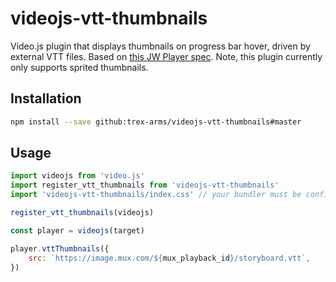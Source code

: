 # videojs-vtt-thumbnails

Video.js plugin that displays thumbnails on progress bar hover, driven by external VTT files.  Based on [this JW Player spec](https://support.jwplayer.com/customer/portal/articles/1407439-adding-preview-thumbnails). Note, this plugin currently only supports sprited thumbnails.

## Installation

```sh
npm install --save github:trex-arms/videojs-vtt-thumbnails#master
```

## Usage

```js
import videojs from 'video.js'
import register_vtt_thumbnails from 'videojs-vtt-thumbnails'
import 'videojs-vtt-thumbnails/index.css' // your bundler must be configured to handle this

register_vtt_thumbnails(videojs)

const player = videojs(target)

player.vttThumbnails({
	src: `https://image.mux.com/${mux_playback_id}/storyboard.vtt`,
})
```
